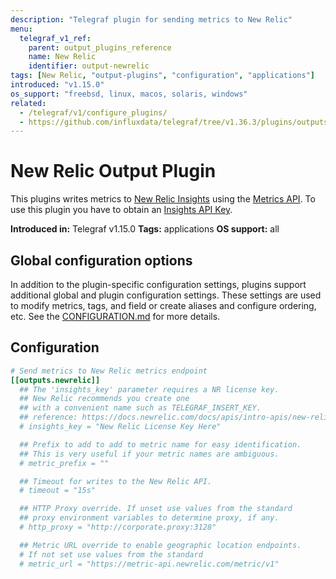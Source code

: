 ```yaml
---
description: "Telegraf plugin for sending metrics to New Relic"
menu:
  telegraf_v1_ref:
    parent: output_plugins_reference
    name: New Relic
    identifier: output-newrelic
tags: [New Relic, "output-plugins", "configuration", "applications"]
introduced: "v1.15.0"
os_support: "freebsd, linux, macos, solaris, windows"
related:
  - /telegraf/v1/configure_plugins/
  - https://github.com/influxdata/telegraf/tree/v1.36.3/plugins/outputs/newrelic/README.md, New Relic Plugin Source
---
```


# New Relic Output Plugin

This plugins writes metrics to [New Relic Insights](https://newrelic.com) using the
[Metrics API](https://docs.newrelic.com/docs/data-ingest-apis/get-data-new-relic/metric-api/introduction-metric-api). To use this plugin you have to obtain an
[Insights API Key](https://docs.newrelic.com/docs/apis/get-started/intro-apis/types-new-relic-api-keys#user-api-key).

**Introduced in:** Telegraf v1.15.0
**Tags:** applications
**OS support:** all

[newrelic]: https://newrelic.com
[metrics_api]: https://docs.newrelic.com/docs/data-ingest-apis/get-data-new-relic/metric-api/introduction-metric-api
[insights_api_key]: https://docs.newrelic.com/docs/apis/get-started/intro-apis/types-new-relic-api-keys#user-api-key

## Global configuration options <!-- @/docs/includes/plugin_config.md -->

In addition to the plugin-specific configuration settings, plugins support
additional global and plugin configuration settings. These settings are used to
modify metrics, tags, and field or create aliases and configure ordering, etc.
See the [CONFIGURATION.md](/telegraf/v1/configuration/#plugins) for more details.

[CONFIGURATION.md]: ../../../docs/CONFIGURATION.md#plugins

## Configuration

```toml @sample.conf
# Send metrics to New Relic metrics endpoint
[[outputs.newrelic]]
  ## The 'insights_key' parameter requires a NR license key.
  ## New Relic recommends you create one
  ## with a convenient name such as TELEGRAF_INSERT_KEY.
  ## reference: https://docs.newrelic.com/docs/apis/intro-apis/new-relic-api-keys/#ingest-license-key
  # insights_key = "New Relic License Key Here"

  ## Prefix to add to add to metric name for easy identification.
  ## This is very useful if your metric names are ambiguous.
  # metric_prefix = ""

  ## Timeout for writes to the New Relic API.
  # timeout = "15s"

  ## HTTP Proxy override. If unset use values from the standard
  ## proxy environment variables to determine proxy, if any.
  # http_proxy = "http://corporate.proxy:3128"

  ## Metric URL override to enable geographic location endpoints.
  # If not set use values from the standard
  # metric_url = "https://metric-api.newrelic.com/metric/v1"
```

